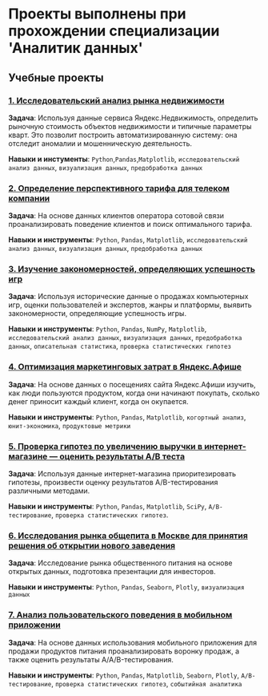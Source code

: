 # Проекты выполнены при  прохождении специализации 'Аналитик данных'

## Учебные проекты

### [1. Исследовательский анализ рынка недвижимости](https://nbviewer.jupyter.org/github/dmitriizakhar/courses-projects/blob/main/1-property-project/1-property-project.ipynb)

**Задача**: Используя данные сервиса Яндекс.Недвижимость, определить рыночную стоимость объектов недвижимости и типичные параметры кварт. Это позволит построить автоматизированную систему: она отследит аномалии и мошенническую деятельность.

**Навыки и инстументы**: `Python`,`Pandas`,`Matplotlib`, `исследовательский анализ данных`, `визуализация данных`, `предобработка данных`

### [2. Определение перспективного тарифа для телеком компании](https://nbviewer.jupyter.org/github/dmitriizakhar/courses-projects/blob/main/2-telecom-project/2-telecom-project.ipynb)

**Задача**: На основе данных клиентов оператора сотовой связи проанализировать поведение клиентов и поиск оптимального тарифа.

**Навыки и инструменты**: `Python`, `Pandas`, `Matplotlib`, `исследовательский анализ данных`, `визуализация данных`, `предобработка данных`

### [3. Изучение закономерностей, определяющих успешность игр](https://nbviewer.jupyter.org/github/dmitriizakhar/courses-projects/blob/main/3-game-project/3-game-project.ipynb)

**Задача**: Используя исторические данные о продажах компьютерных игр, оценки пользователей и экспертов, жанры и платформы, выявить закономерности, определяющие успешность игры.

**Навыки и инструменты**: `Python`, `Pandas`, `NumPy`, `Matplotlib`, `исследовательский анализ данных`, `визуализация данных`, `предобработка данных`, `описательная статистика`, `проверка статистических гипотез`

### [4. Оптимизация маркетинговых затрат в Яндекс.Афише](https://nbviewer.jupyter.org/github/dmitriizakhar/courses-projects/blob/main/4-marketing-project/4-marketing-project.ipynb)

**Задача**: На основе данных о посещениях сайта Яндекс.Афиши изучить, как люди пользуются продуктом, когда они начинают покупать, сколько денег приносит каждый клиент, когда он окупается.

**Навыки и инструменты**: `Python`, `Pandas`, `Matplotlib`, `когортный анализ`, `юнит-экономика`, `продуктовые метрики`

### [5. Проверка гипотез по увеличению выручки в интернет-магазине — оценить результаты A/B теста](https://nbviewer.jupyter.org/github/dmitriizakhar/courses-projects/blob/main/5-business-project/5-bisiness-project.ipynb)

**Задача**: Используя данные интернет-магазина приоритезировать гипотезы, произвести оценку результатов A/B-тестирования различными методами.

**Навыки и инструменты**: `Python`, `Pandas`, `Matplotlib`, `SciPy`, `A/B-тестирование`, `проверка статистических гипотез`.

### [6. Исследования рынка общепита в Москве для принятия решения об открытии нового заведения](https://nbviewer.jupyter.org/github/dmitriizakhar/courses-projects/blob/main/6-visualize-project/6-visualize-project.ipynb)

**Задача**: Исследование рынка общественного питания на основе открытых данных, подготовка презентации для инвесторов.

**Навыки и инструменты**: `Python`, `Pandas`, `Seaborn`, `Plotly`, `визуализация данных`

### [7. Анализ пользовательского поведения в мобильном приложении](https://nbviewer.jupyter.org/github/dmitriizakhar/courses-projects/blob/main/7-mobile-project/7-mobile-project.ipynb)

**Задача**: На основе данных использования мобильного приложения для продажи продуктов питания проанализировать воронку продаж, а также оценить результаты A/A/B-тестирования.

**Навыки и инструменты**: `Python`, `Pandas`, `Matplotlib`, `Seaborn`, `Plotly`, `A/B-тестирование`, `проверка статистических гипотез`, `событийная аналитика`

